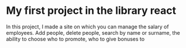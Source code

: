 # My first project in the library react
In this project, I made a site on which you can manage the salary of employees. 
Add people, delete people, search by name or surname, the ability to choose who to promote, who to give bonuses to

